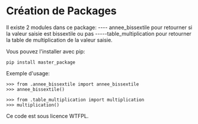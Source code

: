 Création de Packages
========================================================

Il existe 2 modules dans ce package:
    ---- annee_bissextile pour retourner si la valeur saisie est bissextile ou pas 
    -----table_multiplication pour retourner la table de multiplication de la valeur saisie.


Vous pouvez l'installer avec pip:

    pip install master_package

Exemple d'usage:

    >>> from .annee_bissextile import annee_bissextile
    >>> annee_bissextile()

    >>> from .table_multiplication import multiplication
    >>> multiplication()
    

Ce code est sous licence WTFPL.
